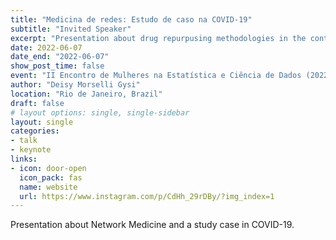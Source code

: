 ```yaml
---
title: "Medicina de redes: Estudo de caso na COVID-19"
subtitle: "Invited Speaker"
excerpt: "Presentation about drug repurpusing methodologies in the context of COVID-19 at _II Encontro de Mulheres na Estatística e Ciência de Dados_."
date: 2022-06-07
date_end: "2022-06-07"
show_post_time: false
event: "II Encontro de Mulheres na Estatística e Ciência de Dados (2022)"
author: "Deisy Morselli Gysi"
location: "Rio de Janeiro, Brazil"
draft: false
# layout options: single, single-sidebar
layout: single
categories:
- talk
- keynote
links:
- icon: door-open
  icon_pack: fas
  name: website
  url: https://www.instagram.com/p/CdHh_29rDBy/?img_index=1
---
```

  
Presentation about Network Medicine and a study case in COVID-19. 